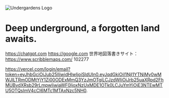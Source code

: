 ![Undergardens Logo](https://i.imgur.com/jpKtqf5.png)
# Deep underground, a forgotten land awaits.
https://chatgpt.com
https://google.com
世界地図落書きサイト：https://www.scribblemaps.com/
102277

https://vercel.com/login/email?token=eyJhbGciOiJub25lIiwidHlwIjoiSldUIn0.eyJqdGkiOiI1NjI1YTNiMy0wMWJlLTRmODMtYjY1Zi00ODExMmQ3YzJmOTgiLCJzdWIiOiJrb25uaXRpd2FhMUBvdXRsb29rLmpwIiwiaWF0IjoxNzUxMDE1OTk0LCJuYmYiOjE3NTEwMTU5OTQsImV4cCI6MTc1MTAxNzc5NH0.
